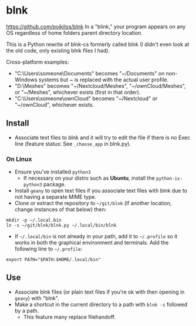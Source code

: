 # blnk
https://github.com/poikilos/blnk
In a "blink," your program appears on any OS regardless of home folders parent directory location.

This is a Python rewrite of blnk-cs formerly called blnk (I didn't even look at the old code, only existing blnk files I had).

Cross-platform examples:
- "C:\Users\someone\Documents" becomes "~/Documents" on non-Windows systems but ~ is replaced with the actual user profile.
- "D:\Meshes" becomes "~/Nextcloud/Meshes", "~/ownCloud/Meshes", or "~/Meshes", whichever exists (first in that order).
- "C:\Users\someone\ownCloud" becomes "~/Nextcloud" or "~/ownCloud", whichever exists.

## Install
- Associate text files to blnk and it will try to edit the file if there is no Exec line (feature status: See `_choose_app` in blnk.py).

### On Linux
- Ensure you've installed `python3`
  - If necessary on your distro such as **Ubuntu**, install the `python-is-python3` package.
- Install `geany` to open text files if you associate text files with blnk due to not having a separate MIME type.
- Clone or extract the repository to `~/git/blnk` (if another location, change instances of that below) then:
```
mkdir -p ~/.local.bin
ln -s ~/git/blnk/blnk.py ~/.local/bin/blnk
```
- If `~/.local/bin` is not already in your path, add it to `~/.profile` so it works in both the graphical environment and terminals. Add the following line to `~/.profile`:
```
export PATH="$PATH:$HOME/.local/bin"
```

## Use
- Associate blnk files (or plain text files if you're ok with then opening in `geany`) with "blnk".
- Make a shortcut in the current directory to a path with `blnk -s` followed by a path.
  - This feature many replace filehandoff.
